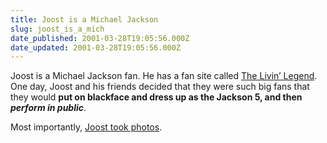 ```yaml
---
title: Joost is a Michael Jackson
slug: joost_is_a_mich
date_published: 2001-03-28T19:05:56.000Z
date_updated: 2001-03-28T19:05:56.000Z
---
```


Joost is a Michael Jackson fan. He has a fan site called [The Livin’ Legend](http://michael-jackson.webjump.com). One day, Joost and his friends decided that they were such big fans that they would **put on blackface and dress up as the Jackson 5, and then *perform in public***.

Most importantly, [Joost took photos](http://michael-jackson.webjump.com/reunion/fotos.htm).
